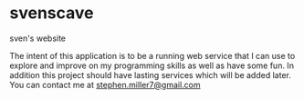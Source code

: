 # svenscave
sven's website

The intent of this application is to be a running web service that I can use to explore and improve on my programming skills as well as have some fun. In addition this project should have lasting services which will be added later. You can contact me at stephen.miller7@gmail.com

